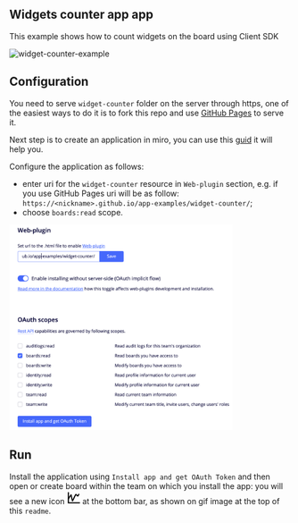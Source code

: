 ## Widgets counter app app

This example shows how to count widgets on the board using Client SDK

<img src="images/widget-counter-example.gif" alt="widget-counter-example" />

## Configuration

You need to serve `widget-counter` folder on the server through https, one of the easiest ways to do it is to fork this repo and use [GitHub Pages](https://pages.github.com/) to serve it.

Next step is to create an application in miro, you can use this [guid](https://developers.miro.com/docs/getting-started) it will help you.

Configure the application as follows:
- enter uri for the `widget-counter` resource in `Web-plugin` section, e.g. if you use GitHub Pages uri will be as follow: `https://<nickname>.github.io/app-examples/widget-counter/`;
- choose `boards:read` scope.

<img src="images/app-configuration.png" width="400px" alt="app-configuration" />

## Run

Install the application using `Install app and get OAuth Token` and then open or create board within the team on which you install the app: you will see a new icon <img src="images/widget-counter-icon24.svg" width="24" height="24" style="display: inline;" /> at the bottom bar, as shown on gif image at the top of this `readme`.
